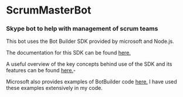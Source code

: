 # ScrumMasterBot
### Skype bot to help with management of scrum teams

This bot uses the Bot Builder SDK provided by microsoft and Node.js.

The documentation for this SDK can be found [here.](https://docs.botframework.com/en-us/node/builder/chat-reference/modules/_botbuilder_d_.html)

A useful overview of the key concepts behind use of the SDK and its features can be found [here.](https://docs.microsoft.com/en-us/bot-framework/nodejs/bot-builder-nodejs-concepts)-

Microsoft also provides examples of BotBuilder code [here.](https://github.com/Microsoft/BotBuilder-Samples/tree/master/Node) I have used these examples extensively in my code.


